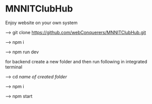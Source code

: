 # MNNITClubHub
Enjoy website on your own system 

--> git clone https://github.com/webConquerers/MNNITClubHub.git

--> npm i

--> npm run dev

for backend create a new folder and then  run following in integrated terminal

--> cd *name of created folder* 

--> npm i

--> npm start

